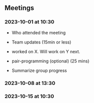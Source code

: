 ## Meetings
### 2023-10-01 at 10:30
- Who attended the meeting
- Team updates (15min or less)
- <name> worked on X. Will work on Y next.
- pair-programming (optional) (25 mins)

- Summarize group progress

### 2023-10-08 at 13:30


### 2023-10-15 at 10:30


